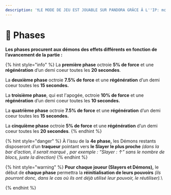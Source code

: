 ```yaml
---
description: '❗LE MODE DE JEU EST JOUABLE SUR PANDORA GRÂCE Â L''IP: mc.pandorauhc.fr❗'
---
```


# 🌙 Phases

**Les phases procurent aux démons des effets différents en fonction de l’avancement de la partie :**

{% hint style="info" %}
La **première phase** octroie **5% de force** et une **régénération** d’un demi coeur toutes les **20 secondes**.

La **deuxième phase** octroie **7.5% de force** et une **régénération** d’un demi coeur toutes les **15 secondes.**

La **troisième phase**, qui est l'apogée, octroie **10% de force** et une **régénération** d’un demi coeur toutes les **10 secondes.**

La **quatrième phase** octroie **7.5% de force** et une **régénération** d’un demi coeur toutes les **15 secondes.**

La **cinquième phase** octroie **5% de force** et une **régénération** d’un demi coeur toutes les **20 secondes**.
{% endhint %}

{% hint style="danger" %}
À l’issu de la **4e phase,** les Démons restants disposeront d’un **traqueur** pointant vers **le Slayer le plus proche** _(dans la bar d’action, il serait marqué , par exemple : “Slayer : ↑” sans le nombre de blocs, juste la direction)_
{% endhint %}

{% hint style="warning" %}
**Pour chaque joueur (Slayers et Démons),** le début de **chaque phase** permettra la **réinitialisation de leurs pouvoirs** _(ils pourront donc, dans le cas où ils ont déjà utilisé leur pouvoir, le réutiliser)._\

{% endhint %}
